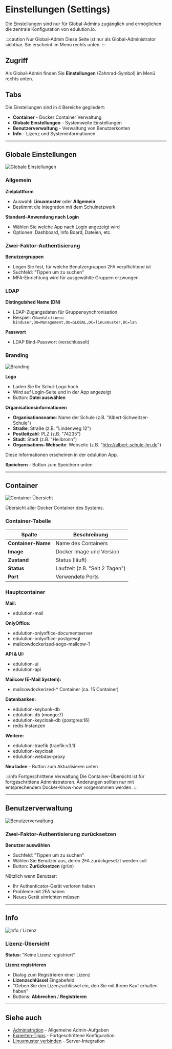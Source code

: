 # Einstellungen (Settings)

Die Einstellungen sind nur für Global-Admins zugänglich und ermöglichen die zentrale Konfiguration von edulution.io.

:::caution Nur Global-Admin
Diese Seite ist nur als Global-Administrator sichtbar. Sie erscheint im Menü rechts unten.
:::

## Zugriff

Als Global-Admin finden Sie **Einstellungen** (Zahnrad-Symbol) im Menü rechts unten.

## Tabs

Die Einstellungen sind in 4 Bereiche gegliedert:
- **Container** - Docker Container Verwaltung
- **Globale Einstellungen** - Systemweite Einstellungen
- **Benutzerverwaltung** - Verwaltung von Benutzerkonten
- **Info** - Lizenz und Systeminformationen

---

## Globale Einstellungen

![Globale Einstellungen](/img/einstellungen/global-settings.png)

### Allgemein

**Zielplattform**
- Auswahl: **Linuxmuster** oder **Allgemein**
- Bestimmt die Integration mit dem Schulnetzwerk

**Standard-Anwendung nach Login**
- Wählen Sie welche App nach Login angezeigt wird
- Optionen: Dashboard, Info Board, Dateien, etc.

### Zwei-Faktor-Authentisierung

**Benutzergruppen**
- Legen Sie fest, für welche Benutzergruppen 2FA verpflichtend ist
- Suchfeld: "Tippen um zu suchen"
- MFA-Einrichtung wird für ausgewählte Gruppen erzwungen

### LDAP

**Distinguished Name (DN)**
- LDAP-Zugangsdaten für Gruppensynchronisation
- Beispiel: `CN=edulutionui-binduser,OU=Management,OU=GLOBAL,DC=linuxmuster,DC=lan`

**Passwort**
- LDAP Bind-Passwort (verschlüsselt)

### Branding

![Branding](/img/einstellungen/branding.png)

**Logo**
- Laden Sie Ihr Schul-Logo hoch
- Wird auf Login-Seite und in der App angezeigt
- Button: **Datei auswählen**

**Organisationsinformationen**
- **Organisationsname**: Name der Schule (z.B. "Albert-Schweitzer-Schule")
- **Straße**: Straße (z.B. "Lindenweg 12")
- **Postleitzahl**: PLZ (z.B. "74235")
- **Stadt**: Stadt (z.B. "Heilbronn")
- **Organisations-Webseite**: Webseite (z.B. "http://albert-schule-hn.de")

Diese Informationen erscheinen in der edulution App.

**Speichern** - Button zum Speichern unten

---

## Container

![Container Übersicht](/img/einstellungen/container.png)

Übersicht aller Docker Container des Systems.

### Container-Tabelle

| Spalte | Beschreibung |
|--------|--------------|
| **Container-Name** | Name des Containers |
| **Image** | Docker Image und Version |
| **Zustand** | Status (läuft) |
| **Status** | Laufzeit (z.B. "Seit 2 Tagen") |
| **Port** | Verwendete Ports |

### Hauptcontainer

**Mail:**
- edulution-mail

**OnlyOffice:**
- edulution-onlyoffice-documentserver
- edulution-onlyoffice-postgresql
- mailcowdockerized-sogo-mailcow-1

**API & UI:**
- edulution-ui
- edulution-api

**Mailcow (E-Mail System):**
- mailcowdockerized-* Container (ca. 15 Container)

**Datenbanken:**
- edulution-keybank-db
- edulution-db (mongo:7)
- edulution-keycloak-db (postgres:16)
- redis Instanzen

**Weitere:**
- edulution-traefik (traefik:v3.1)
- edulution-keycloak
- edulution-webdav-proxy

**Neu laden** - Button zum Aktualisieren unten

:::info Fortgeschrittene Verwaltung
Die Container-Übersicht ist für fortgeschrittene Administratoren. Änderungen sollten nur mit entsprechendem Docker-Know-how vorgenommen werden.
:::

---

## Benutzerverwaltung

![Benutzerverwaltung](/img/einstellungen/user-admin.png)

### Zwei-Faktor-Authentisierung zurücksetzen

**Benutzer auswählen**
- Suchfeld: "Tippen um zu suchen"
- Wählen Sie Benutzer aus, deren 2FA zurückgesetzt werden soll
- Button: **Zurücksetzen** (grün)

Nützlich wenn Benutzer:
- Ihr Authenticator-Gerät verloren haben
- Probleme mit 2FA haben
- Neues Gerät einrichten müssen

---

## Info

![Info / Lizenz](/img/einstellungen/info-license.png)

### Lizenz-Übersicht

**Status:** "Keine Lizenz registriert"

**Lizenz registrieren**
- Dialog zum Registrieren einer Lizenz
- **Lizenzschlüssel** Eingabefeld
- "Geben Sie den Lizenzschlüssel ein, den Sie mit Ihrem Kauf erhalten haben"
- Buttons: **Abbrechen** / **Registrieren**

---

## Siehe auch

- [Administration](administration.md) - Allgemeine Admin-Aufgaben
- [Experten-Tipps](experten-tipps.md) - Fortgeschrittene Konfiguration
- [Linuxmuster verbinden](../configure-lmn-server/configure_lmn-server.md) - Server-Integration
